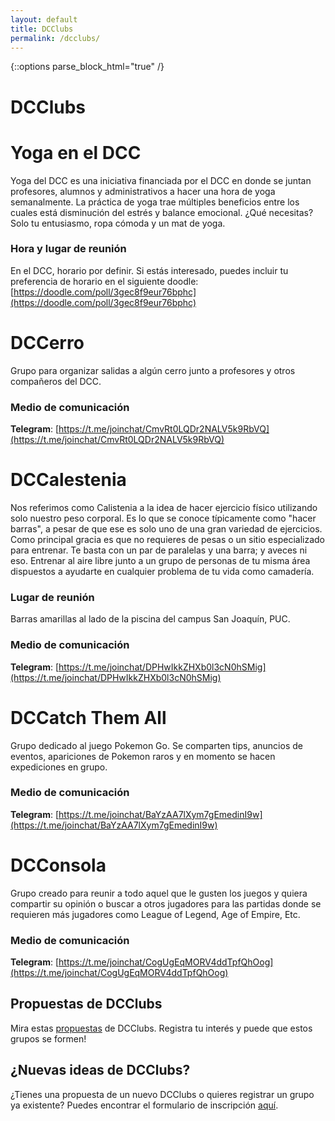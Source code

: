 ```yaml
---
layout: default
title: DCClubs
permalink: /dcclubs/
---
```

{::options parse_block_html="true" /}
# DCClubs

<div class="grupo">

# Yoga en el DCC
Yoga del DCC es una iniciativa financiada por el DCC en donde se juntan profesores, alumnos y administrativos a hacer una hora de yoga semanalmente. La práctica de yoga trae múltiples beneficios entre los cuales está disminución del estrés y balance emocional. ¿Qué necesitas? Solo tu entusiasmo, ropa cómoda y un mat de yoga.

### Hora y lugar de reunión
En el DCC, horario por definir. Si estás interesado, puedes incluir tu preferencia de horario en el siguiente doodle: [https://doodle.com/poll/3gec8f9eur76bphc](https://doodle.com/poll/3gec8f9eur76bphc)

</div>

<div class="grupo">

# DCCerro
Grupo para organizar salidas a algún cerro junto a profesores y otros compañeros del DCC.

### Medio de comunicación
**Telegram**: [https://t.me/joinchat/CmvRt0LQDr2NALV5k9RbVQ](https://t.me/joinchat/CmvRt0LQDr2NALV5k9RbVQ)

</div>

<div class="grupo">

# DCCalestenia
Nos referimos como Calistenia a la idea de hacer ejercicio físico utilizando solo nuestro peso corporal. Es lo que se conoce típicamente como "hacer barras", a pesar de que ese es solo uno de una gran variedad de ejercicios. Como principal gracia es que no requieres de pesas o un sitio especializado para entrenar. Te basta con un par de paralelas y una barra; y aveces ni eso. Entrenar al aire libre junto a un grupo de personas de tu misma área dispuestos a ayudarte en cualquier problema de tu vida como camadería.

### Lugar de reunión
Barras amarillas al lado de la piscina del campus San Joaquín, PUC.

### Medio de comunicación
**Telegram**: [https://t.me/joinchat/DPHwIkkZHXb0l3cN0hSMig](https://t.me/joinchat/DPHwIkkZHXb0l3cN0hSMig)

</div>


<div class="grupo">

# DCCatch Them All
Grupo dedicado al juego Pokemon Go. Se comparten tips, anuncios de eventos, apariciones de Pokemon raros y en momento se hacen expediciones en grupo.

### Medio de comunicación
**Telegram**: [https://t.me/joinchat/BaYzAA7lXym7gEmedinI9w](https://t.me/joinchat/BaYzAA7lXym7gEmedinI9w)

</div>

<div class="grupo">

# DCConsola
Grupo creado para reunir a todo aquel que le gusten los juegos y quiera compartir su opinión o buscar a otros jugadores para las partidas donde se requieren más jugadores como League of Legend, Age of Empire, Etc.

### Medio de comunicación
**Telegram**: [https://t.me/joinchat/CogUgEqMORV4ddTpfQhOog](https://t.me/joinchat/CogUgEqMORV4ddTpfQhOog)

</div>

## Propuestas de DCClubs
Mira estas [propuestas](https://goo.gl/forms/oEixnTlNnyRQu1Sa2) de DCClubs. Registra tu interés y puede que estos grupos se formen!

## ¿Nuevas ideas de DCClubs?
¿Tienes una propuesta de un nuevo DCClubs o quieres registrar un grupo ya existente? Puedes encontrar el formulario de inscripción [aquí](https://capitulo-acm-puc.github.io/formularios/).
